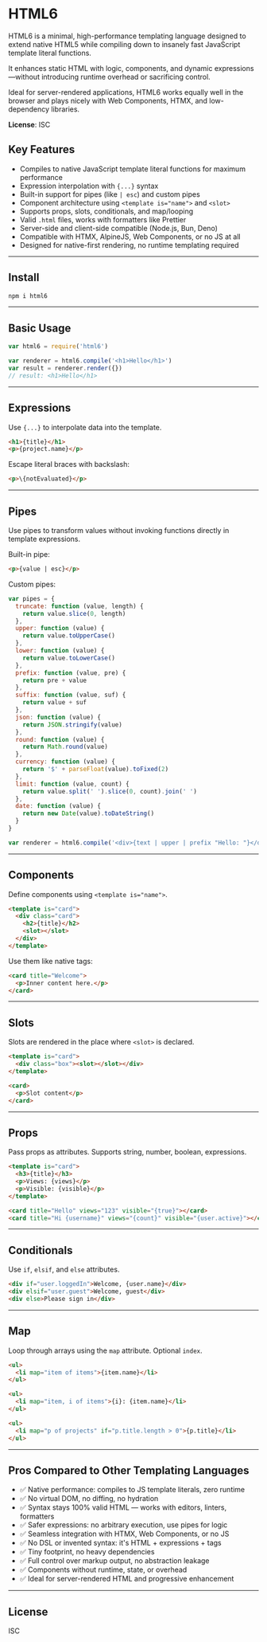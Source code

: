 # HTML6

HTML6 is a minimal, high-performance templating language designed to extend native HTML5 while compiling down to insanely fast JavaScript template literal functions.

It enhances static HTML with logic, components, and dynamic expressions—without introducing runtime overhead or sacrificing control.

Ideal for server-rendered applications, HTML6 works equally well in the browser and plays nicely with Web Components, HTMX, and low-dependency libraries.

**License**: ISC

## Key Features

- Compiles to native JavaScript template literal functions for maximum performance
- Expression interpolation with `{...}` syntax
- Built-in support for pipes (like `| esc`) and custom pipes
- Component architecture using `<template is="name">` and `<slot>`
- Supports props, slots, conditionals, and map/looping
- Valid `.html` files, works with formatters like Prettier
- Server-side and client-side compatible (Node.js, Bun, Deno)
- Compatible with HTMX, AlpineJS, Web Components, or no JS at all
- Designed for native-first rendering, no runtime templating required

---

## Install

```sh
npm i html6
````

---

## Basic Usage

```js
var html6 = require('html6')

var renderer = html6.compile('<h1>Hello</h1>')
var result = renderer.render({})
// result: <h1>Hello</h1>
```

---

## Expressions

Use `{...}` to interpolate data into the template.

```html
<h1>{title}</h1>
<p>{project.name}</p>
```

Escape literal braces with backslash:

```html
<p>\{notEvaluated}</p>
```

---

## Pipes

Use pipes to transform values without invoking functions directly in template expressions.

Built-in pipe:

```html
<p>{value | esc}</p>
```

Custom pipes:

```js
var pipes = {
  truncate: function (value, length) {
    return value.slice(0, length)
  },
  upper: function (value) {
    return value.toUpperCase()
  },
  lower: function (value) {
    return value.toLowerCase()
  },
  prefix: function (value, pre) {
    return pre + value
  },
  suffix: function (value, suf) {
    return value + suf
  },
  json: function (value) {
    return JSON.stringify(value)
  },
  round: function (value) {
    return Math.round(value)
  },
  currency: function (value) {
    return '$' + parseFloat(value).toFixed(2)
  },
  limit: function (value, count) {
    return value.split(' ').slice(0, count).join(' ')
  },
  date: function (value) {
    return new Date(value).toDateString()
  }
}

var renderer = html6.compile('<div>{text | upper | prefix "Hello: "}</div>', { pipes })
```

---

## Components

Define components using `<template is="name">`.

```html
<template is="card">
  <div class="card">
    <h2>{title}</h2>
    <slot></slot>
  </div>
</template>
```

Use them like native tags:

```html
<card title="Welcome">
  <p>Inner content here.</p>
</card>
```

---

## Slots

Slots are rendered in the place where `<slot>` is declared.

```html
<template is="card">
  <div class="box"><slot></slot></div>
</template>

<card>
  <p>Slot content</p>
</card>
```

---

## Props

Pass props as attributes. Supports string, number, boolean, expressions.

```html
<template is="card">
  <h3>{title}</h3>
  <p>Views: {views}</p>
  <p>Visible: {visible}</p>
</template>

<card title="Hello" views="123" visible="{true}"></card>
<card title="Hi {username}" views="{count}" visible="{user.active}"></card>
```

---

## Conditionals

Use `if`, `elsif`, and `else` attributes.

```html
<div if="user.loggedIn">Welcome, {user.name}</div>
<div elsif="user.guest">Welcome, guest</div>
<div else>Please sign in</div>
```

---

## Map

Loop through arrays using the `map` attribute. Optional `index`.

```html
<ul>
  <li map="item of items">{item.name}</li>
</ul>

<ul>
  <li map="item, i of items">{i}: {item.name}</li>
</ul>

<ul>
  <li map="p of projects" if="p.title.length > 0">{p.title}</li>
</ul>
```

---

## Pros Compared to Other Templating Languages

* ✅ Native performance: compiles to JS template literals, zero runtime
* ✅ No virtual DOM, no diffing, no hydration
* ✅ Syntax stays 100% valid HTML — works with editors, linters, formatters
* ✅ Safer expressions: no arbitrary execution, use pipes for logic
* ✅ Seamless integration with HTMX, Web Components, or no JS
* ✅ No DSL or invented syntax: it's HTML + expressions + tags
* ✅ Tiny footprint, no heavy dependencies
* ✅ Full control over markup output, no abstraction leakage
* ✅ Components without runtime, state, or overhead
* ✅ Ideal for server-rendered HTML and progressive enhancement

---

## License

ISC
